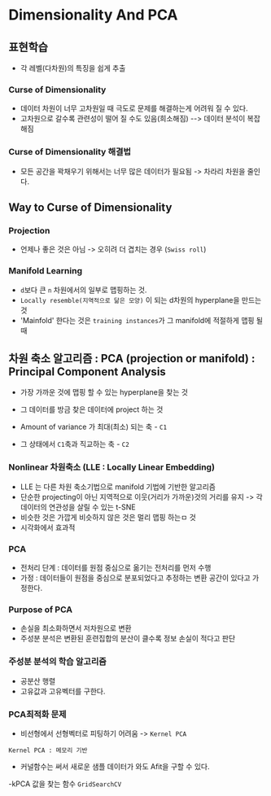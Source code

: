 # Dimensionality And PCA

## 표현학습
- 각 레벨(다차원)의 특징을 쉽게 추출

### Curse of Dimensionality
- 데이터 차원이 너무 고차원일 때 극도로 문제를 해결하는게 어려워 질 수 있다.
- 고차원으로 갈수록 관련성이 떨어 질 수도 있음(희소해짐) --> 데이터 분석이 복잡해짐

### Curse of Dimensionality 해결법
- 모든 공간을 꽉채우기 위해서는 너무 많은 데이터가 필요됨 -> 차라리 차원을 줄인다.

## Way to Curse of Dimensionality

### Projection
- 언제나 좋은 것은 아님 -> 오히려 더 겹치는 경우 (`Swiss roll`)

### Manifold Learning
- `d`보다 큰 `n` 차원에서의 일부로 맵핑하는 것.
- `Locally resemble(지역적으로 닮은 모양)` 이 되는 d차원의 hyperplane을 만드는 것
- 'Mainfold' 한다는 것은 `training instances`가 그 manifold에 적절하게 맵핑 될때

## 차원 축소 알고리즘 : PCA (projection or manifold) : Principal Component Analysis
- 가장 가까운 것에 맵핑 할 수 있는 hyperplane을 찾는 것
- 그 데이터를 방금 찾은 데이터에 project 하는 것

- Amount of variance 가 최대(최소) 되는 축 - `C1`
- 그 상태에서 `C1`축과 직교하는 축 - `C2`

### Nonlinear 차원축소 (LLE : Locally Linear Embedding)
- LLE 는 다른 차원 축소기법으로  manifold 기법에 기반한 알고리즘
- 단순한 projecting이 아닌 지역적으로 이웃(거리가 가까운)것의 거리를 유지 -> 각 데이터의 연관성을 살릴 수 있는 t-SNE
- 비슷한 것은 가깝게 비슷하지 않은 것은 멀리 맵핑 하는ㅁ 것
- 시각화에서 효과적


### PCA
- 전처리 단계 : 데이터를 원점 중심으로 옮기는 전처리를 먼저 수행
- 가정 : 데이터들이 원점을 중심으로 분포되었다고 추정하는 변환 공간이 있다고 가정한다.

### Purpose of PCA
- 손실을 최소화하면서 저차원으로 변환
- 주성분 분석은 변환된 훈련집합의 분산이 클수록 정보 손실이 적다고 판단

### 주성분 분석의 학습 알고리즘
- 공분산 행렬
- 고유값과 고유벡터를 구한다.

### PCA최적화 문제
- 비선형에서 선형벡터로 피팅하기 어려움 -> `Kernel PCA`

`Kernel PCA : 메모리 기반`
- 커널함수는 써서 새로운 샘플 데이터가 와도 Afit을 구할 수 있다.

-kPCA 값을 찾는 함수 `GridSearchCV`


